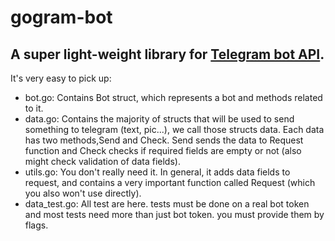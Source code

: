 # gogram-bot

**A super light-weight library for [Telegram bot API](https://core.telegram.org/bots/api).**
---

It's very easy to pick up:

* bot.go: Contains Bot struct, which represents a bot and methods related to it.
* data.go: Contains the majority of structs that will be used to send something to telegram
(text, pic...), we call those structs data. Each data has two methods,Send and Check. 
Send sends the data to Request function and Check checks if required fields are empty or not
(also might check validation of data fields).
* utils.go: You don't really need it. In general, it adds data fields to request, and contains a very 
important function called Request (which you also won't use directly).
* data_test.go: All test are here. tests must be done on a real bot token and most tests need more than
just bot token. you must provide them by flags.

[//]: # (* types: )

